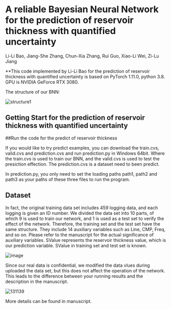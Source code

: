 # A reliable Bayesian Neural Network for the prediction of reservoir thickness with quantified uncertainty
Li-Li Bao, Jiang-She Zhang, Chun-Xia Zhang, Rui Guo, Xiao-Li Wei, Zi-Lu Jiang

**This code implemented by Li-Li Bao for the prediction of reservoir thickness with quantified uncertainty is based on PyTorch 1.11.0, python 3.8.
GPU is NVIDIA GeForce RTX 3080.

The structure of our BNN:

![structure1](https://user-images.githubusercontent.com/92556725/182527690-4ec3edb5-e06c-4cdd-8c0a-06fb31229288.jpg)

## Getting Start for the prediction of reservoir thickness with quantified uncertainty

##Run the code for the predict of reservoir thickness 


If you would like to try predict examples, you can download the train.cvs, valid.cvs and prediction.cvs and run prediction.py in Windows 64bit. Where the train.cvs is used to train our BNN, and the valid.cvs is used to test the presiction effection. The prediction.cvs is a dataset need to been predict.

In prediction.py, you only need to set the loading paths path1, path2 and path3 as your paths of these three files to run the program.
## Dataset
In fact, the original training data set includes 459 logging data, and each logging is given an ID number. We divided the data set into 10 parts, of which 9 is used to train our network, and 1 is used as a test set to verify the effect of the network. Therefore, the training set and the test set have the same structure. They include 14 auxiliary variables such as Line, CMP, Freq, and so on. Please refer to the manuscript for the actual significance of auxiliary variables. SValue represents the reservoir thickness value, which is our prediction variable. SValue in training set and test set is known.

![image](https://user-images.githubusercontent.com/92556725/182522672-8e05800b-6891-4d00-a47a-4ad668762bba.png)


Since our real data is confidential, we modified the data vlues during  uploaded the data set, but this does not affect the operation of the network. This leads to the difference between your running results and the description in the manuscript.

![131139](https://user-images.githubusercontent.com/92556725/182529230-dd6961ee-30b9-4e32-8b47-c4fb628a410c.png)


More details can be found in manuscript.
